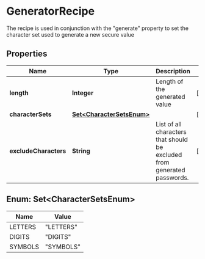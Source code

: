 

# GeneratorRecipe

The recipe is used in conjunction with the \"generate\" property to set the character set used to generate a new secure value

## Properties

| Name | Type | Description | Notes |
|------------ | ------------- | ------------- | -------------|
|**length** | **Integer** | Length of the generated value |  [optional] |
|**characterSets** | [**Set&lt;CharacterSetsEnum&gt;**](#Set&lt;CharacterSetsEnum&gt;) |  |  [optional] |
|**excludeCharacters** | **String** | List of all characters that should be excluded from generated passwords. |  [optional] |



## Enum: Set&lt;CharacterSetsEnum&gt;

| Name | Value |
|---- | -----|
| LETTERS | &quot;LETTERS&quot; |
| DIGITS | &quot;DIGITS&quot; |
| SYMBOLS | &quot;SYMBOLS&quot; |



